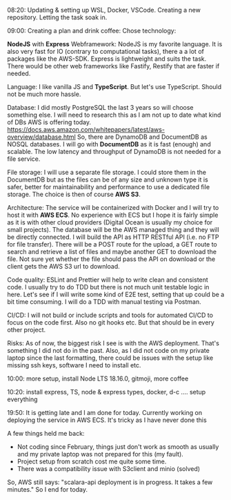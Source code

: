 08:20:  Updating & setting up WSL, Docker, VSCode. Creating a new repository. Letting the task soak in.

09:00: Creating a plan and drink coffee:
Chose technology: 

**NodeJS** with **Express** Webframework: NodeJS is my favorite language. It is also very fast for IO (contrary to computational tasks), there a a lot of packages like the AWS-SDK. Express is lightweight and suits the task. There would be other web frameworks like Fastify, Restify that are faster if needed.

Language: I like vanilla JS and **TypeScript**. But let's use TypeScript. Should not be much more hassle.

Database: I did mostly PostgreSQL the last 3 years so will choose something else. I will need to research this as I am not up to date what kind of DBs AWS is offering today.
https://docs.aws.amazon.com/whitepapers/latest/aws-overview/database.html
So, there are DynamoDB and DocumentDB as NOSQL databases. I will go with **DocumentDB** as it is fast (enough) and scalable. The low latency and throughput of DynamoDB is not needed for a file service.

File storage: I will use a separate file storage. I could store them in the DocumentDB but as the files can be of any size and unknown type it is safer, better for maintainability and performance to use a dedicated file storage. The choice is then of course **AWS S3**.

Architecture: The service will be containerized with Docker and I will try to host it with **AWS ECS**. No experience with ECS but I hope it is fairly simple as it is with other cloud providers (Digital Ocean is usually my choice for small projects). The database will be the AWS managed thing and they will be directly connected.
I will build the API as HTTP RESTful API (i.e. no FTP for file transfer). There will be a POST route for the upload, a GET route to search and retrieve a list of files and maybe another GET to download the file. Not sure yet whether the file should pass the API on download or the client gets the AWS S3 url to download.

Code quality: ESLint and Prettier will help to write clean and consistent code. I usually try to do TDD but there is not much unit testable logic in here. Let's see if I will write some kind of E2E test, setting that up could be a bit time consuming. I will do a TDD with manual testing via Postman.

CI/CD: I will not build or include scripts and tools for automated CI/CD to focus on the code first. Also no git hooks etc. But that should be in every other project. 

Risks: As of now, the biggest risk I see is with the AWS deployment. That's something I did not do in the past. Also, as I did not code on my private laptop since the last formatting, there could be issues with the setup like missing ssh keys, software I need to install etc.

10:00: more setup, install Node LTS 18.16.0, gitmoji, more coffee

10:20: install express, TS, node & express types, docker, d-c .... setup everything

19:50: It is getting late and I am done for today. Currently working on deploying the service in AWS ECS. It's tricky as I have never done this

A few things held me back: 
  - Not coding since February, things just don't work as smooth as usually and my private laptop was not prepared for this (my fault).
  - Project setup from scratch cost me quite some time.
  - There was a compatibility issue with S3client and minio (solved)
  
So, AWS still says: "scalara-api deployment is in progress. It takes a few minutes." So I end for today.
